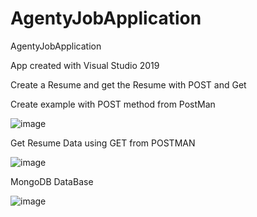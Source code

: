 # AgentyJobApplication
AgentyJobApplication

App created with Visual Studio 2019

Create a Resume and get the Resume with POST and Get

Create example with POST method from PostMan

![image](https://user-images.githubusercontent.com/66269634/225374292-632a1207-e238-45b4-8607-7bc9c3d80fdd.png)

Get Resume Data using GET from POSTMAN

![image](https://user-images.githubusercontent.com/66269634/225374509-0aed1493-5e46-4cca-bba7-6a7987ede626.png)

MongoDB DataBase 

![image](https://user-images.githubusercontent.com/66269634/225374669-4b919fc0-06f1-4b56-a7a9-e3898896e677.png)
